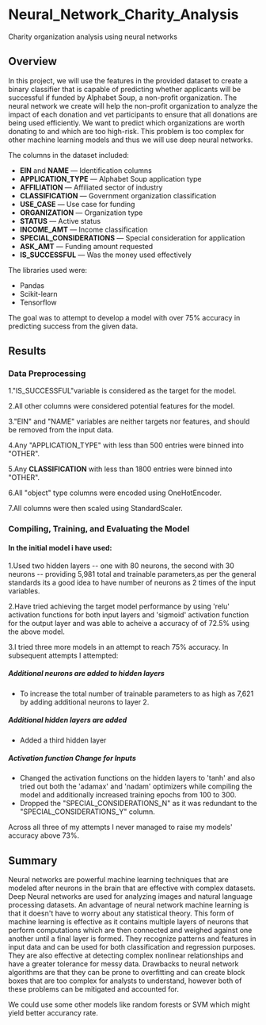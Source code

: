 # Neural_Network_Charity_Analysis
Charity organization analysis using neural networks

## Overview
In this project, we will use the features in the provided dataset to create a binary classifier that is capable of predicting whether applicants will be successful if funded by Alphabet Soup, a non-profit organization. The neural network we create will help the non-profit organization to analyze the impact of each donation and vet participants to ensure that all donations are being used efficiently. We want to predict which organizations are worth donating to and which are too high-risk. This problem is too complex for other machine learning models and thus we will use deep neural networks.

The columns in the dataset included:
* **EIN** and **NAME** — Identification columns
* **APPLICATION_TYPE** — Alphabet Soup application type
* **AFFILIATION** — Affiliated sector of industry
* **CLASSIFICATION** — Government organization classification
* **USE_CASE** — Use case for funding
* **ORGANIZATION** — Organization type
* **STATUS** — Active status
* **INCOME_AMT** — Income classification
* **SPECIAL_CONSIDERATIONS** — Special consideration for application
* **ASK_AMT** — Funding amount requested
* **IS_SUCCESSFUL** — Was the money used effectively

The libraries used were:
* Pandas
* Scikit-learn
* Tensorflow

The goal was to attempt to develop a model with over 75% accuracy in predicting success from the given data.

## Results

### Data Preprocessing

1."IS_SUCCESSFUL"variable is considered as the target for the model.

2.All other columns were considered potential features for the model.

3."EIN" and "NAME" variables are neither targets nor features, and should be removed from the input data.

4.Any "APPLICATION_TYPE" with less than 500 entries were binned into "OTHER".

5.Any **CLASSIFICATION** with less than 1800 entries were binned into "OTHER".

6.All "object" type columns were encoded using OneHotEncoder.

7.All columns were then scaled using StandardScaler.

### Compiling, Training, and Evaluating the Model

#### In the initial model i have used:
1.Used two hidden layers -- one with 80 neurons, the second with 30 neurons -- providing 5,981 total and trainable parameters,as per the general standards its a good idea to have number of neurons as 2 times of the input variables.

2.Have tried achieving the target model performance by using 'relu' activation functions for both input layers and 'sigmoid' activation function for the output layer and was able to acheive a accuracy of of 72.5% using the above model.

3.I tried three more models in an attempt to reach 75% accuracy. In subsequent attempts I attempted:

##### Additional neurons are added to hidden layers
* To increase the total number of trainable parameters to as high as 7,621 by adding additional neurons to layer 2.

##### Additional hidden layers are added
* Added a third hidden layer 

##### Activation function Change for Inputs
* Changed the activation functions on the hidden layers to 'tanh' and also tried out both the 'adamax' and 'nadam' optimizers while compiling the model and additionally increased training epochs from 100 to 300.
* Dropped the "SPECIAL_CONSIDERATIONS_N" as it was redundant to the "SPECIAL_CONSIDERATIONS_Y" column.


Across all three of my attempts I never managed to raise my models' accuracy above 73%.

## Summary
Neural networks are powerful machine learning techniques that are modeled after neurons in the brain that are effective with complex datasets. Deep Neural networks are used for analyzing images and natural language processing datasets. An advantage of neural network machine learning is that it doesn't have to worry about any statistical theory. This form of machine learning is effective as it contains multiple layers of neurons that perform computations which are then connected and weighed against one another until a final layer is formed. They recognize patterns and features in input data and can be used for both classification and regression purposes. They are also effective at detecting complex nonlinear relationships and have a greater tolerance for messy data. Drawbacks to neural network algorithms are that they can be prone to overfitting and can create block boxes that are too complex for analysts to understand, however both of these problems can be mitigated and accounted for.

We could use some other models like random forests or SVM which might yield better accurancy rate.
